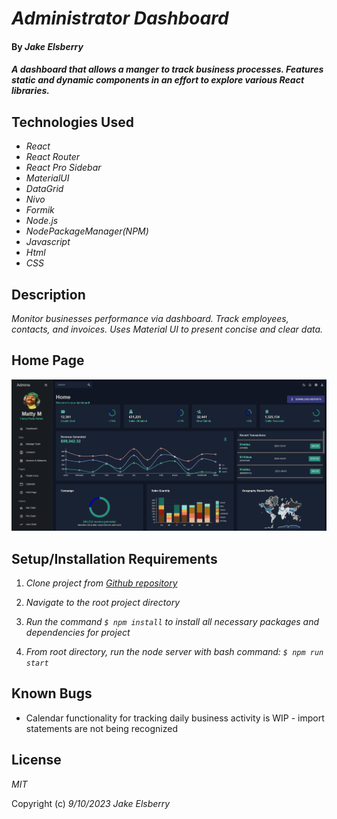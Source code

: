 # _Administrator Dashboard_

#### By _**Jake Elsberry**_

#### _A dashboard that allows a manger to track business processes. Features static and dynamic components in an effort to explore various React libraries._

## Technologies Used

* _React_
* _React Router_
* _React Pro Sidebar_
* _MaterialUI_
* _DataGrid_
* _Nivo_
* _Formik_
*  _Node.js_
* _NodePackageManager(NPM)_
* _Javascript_
* _Html_
* _CSS_


## Description

_Monitor businesses performance via dashboard. Track employees, contacts, and invoices. Uses Material UI to present concise and clear data._

## Home Page

![Dashboard Diagram](public/assets/Dashboard.png "Dashboard")

## Setup/Installation Requirements

1.  _Clone project from [Github repository](https://github.com/Schmelzberry/react-dashboard)_

2. _Navigate to the root project directory_

3. _Run the command ```$ npm install``` to install all necessary packages and dependencies for project_

4.  _From root directory, run the node server with bash command: ```$ npm run start```_



## Known Bugs
* Calendar functionality for tracking daily business activity is WIP - import statements are not being recognized

## License

_MIT_

Copyright (c) _9/10/2023_ _Jake Elsberry_
